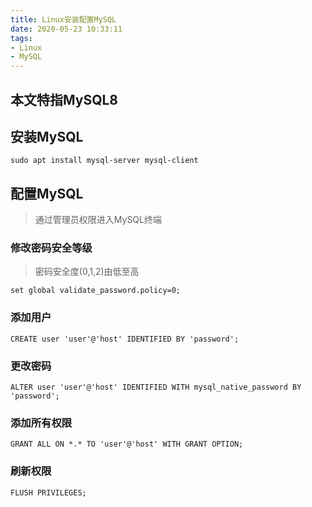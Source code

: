 ```yaml
---
title: Linux安装配置MySQL
date: 2020-05-23 10:33:11
tags:
- Linux
- MySQL
---
```


## 本文特指MySQL8

## 安装MySQL
`sudo apt install mysql-server mysql-client`

## 配置MySQL

> 通过管理员权限进入MySQL终端

### 修改密码安全等级
> 密码安全度(0,1,2)由低至高

`set global validate_password.policy=0;`

### 添加用户

`CREATE user 'user'@'host' IDENTIFIED BY 'password';`

### 更改密码

`ALTER user 'user'@'host' IDENTIFIED WITH mysql_native_password BY 'password';`

### 添加所有权限

`GRANT ALL ON *.* TO 'user'@'host' WITH GRANT OPTION;`

### 刷新权限

`FLUSH PRIVILEGES;`
